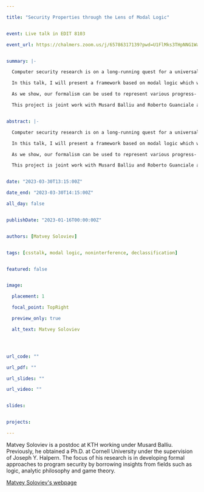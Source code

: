 ```yaml
---

title: "Security Properties through the Lens of Modal Logic"


event: Live talk in EDIT 8103

event_url: https://chalmers.zoom.us/j/65786317139?pwd=U1FlMks3THpNNG1WaFRJNkJxQXdBQT09


summary: |-

  Computer security research is on a long-running quest for a universal framework to reason about security properties. Such a framework ought to be expressive enough to capture any security policy conceived of, while also being independent of syntactic details and enforcement mechanisms, applicable to any system on which we may wish to impose security, and intuitive enough that humans can grasp the meaning of any given property (and not experience surprises due to a false sense of grasping).

  In this talk, I will present a framework based on modal logic which we have recently introduced in pursuit of these goals. In our approach, we combine established techniques for modal reasoning about knowledge with modalities of time and possible actions, and carefully distinguish between agents' capabilities and the effects we wish to permit them to achieve.

  As we show, our formalism can be used to represent various progress- and termination-(in)sensitive variants of confidentiality, integrity, robust declassification and transparent endorsement, for each of which we have proven equivalence to standard definitions. The intuitive nature and closeness to semantic reality of our approach allows us to make explicit several hidden assumptions of these definitions, and identify potential issues and subtleties with them, while also holding the promise of formulating cleaner versions and future extension to entirely novel properties.

  This project is joint work with Musard Balliu and Roberto Guanciale at KTH.


abstract: |-

  Computer security research is on a long-running quest for a universal framework to reason about security properties. Such a framework ought to be expressive enough to capture any security policy conceived of, while also being independent of syntactic details and enforcement mechanisms, applicable to any system on which we may wish to impose security, and intuitive enough that humans can grasp the meaning of any given property (and not experience surprises due to a false sense of grasping).

  In this talk, I will present a framework based on modal logic which we have recently introduced in pursuit of these goals. In our approach, we combine established techniques for modal reasoning about knowledge with modalities of time and possible actions, and carefully distinguish between agents' capabilities and the effects we wish to permit them to achieve.

  As we show, our formalism can be used to represent various progress- and termination-(in)sensitive variants of confidentiality, integrity, robust declassification and transparent endorsement, for each of which we have proven equivalence to standard definitions. The intuitive nature and closeness to semantic reality of our approach allows us to make explicit several hidden assumptions of these definitions, and identify potential issues and subtleties with them, while also holding the promise of formulating cleaner versions and future extension to entirely novel properties.

  This project is joint work with Musard Balliu and Roberto Guanciale at KTH.


date: "2023-03-30T13:15:00Z"

date_end: "2023-03-30T14:15:00Z"

all_day: false


publishDate: "2023-01-16T00:00:00Z"


authors: [Matvey Soloviev]


tags: [csstalk, modal logic, noninterference, declassification]


featured: false


image:

  placement: 1

  focal_point: TopRight

  preview_only: true

  alt_text: Matvey Soloviev




url_code: ""

url_pdf: ""

url_slides: ""

url_video: ""


slides:


projects:

---
```




Matvey Soloviev is a postdoc at KTH working under Musard Balliu. Previously, he obtained a Ph.D. at Cornell University under the supervision of Joseph Y. Halpern. The focus of his research is in developing formal approaches to program security by borrowing insights from fields such as logic, analytic philosophy and game theory.


[Matvey Soloviev's webpage](https://www.kth.se/profile/matvey?l=en) 

